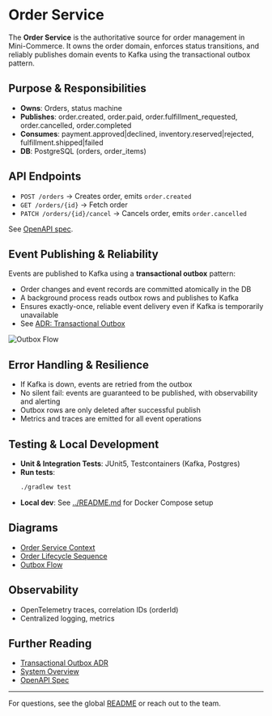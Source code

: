 # Order Service

The **Order Service** is the authoritative source for order management in Mini-Commerce. It owns the order domain, enforces status transitions, and reliably publishes domain events to Kafka using the transactional outbox pattern.

## Purpose & Responsibilities
- **Owns**: Orders, status machine
- **Publishes**: order.created, order.paid, order.fulfillment_requested, order.cancelled, order.completed
- **Consumes**: payment.approved|declined, inventory.reserved|rejected, fulfillment.shipped|failed
- **DB**: PostgreSQL (orders, order_items)

## API Endpoints
- `POST /orders` → Creates order, emits `order.created`
- `GET /orders/{id}` → Fetch order
- `PATCH /orders/{id}/cancel` → Cancels order, emits `order.cancelled`

See [OpenAPI spec](src/main/resources/openapi/order-service.yaml).

## Event Publishing & Reliability

Events are published to Kafka using a **transactional outbox** pattern:
- Order changes and event records are committed atomically in the DB
- A background process reads outbox rows and publishes to Kafka
- Ensures exactly-once, reliable event delivery even if Kafka is temporarily unavailable
- See [ADR: Transactional Outbox](../docs/adr/0001-transactional-outbox-for-domain-events.md)

![Outbox Flow](../docs/diagrams/outbox-flow.puml)

## Error Handling & Resilience
- If Kafka is down, events are retried from the outbox
- No silent fail: events are guaranteed to be published, with observability and alerting
- Outbox rows are only deleted after successful publish
- Metrics and traces are emitted for all event operations

## Testing & Local Development
- **Unit & Integration Tests**: JUnit5, Testcontainers (Kafka, Postgres)
- **Run tests**:
  ```sh
  ./gradlew test
  ```
- **Local dev**: See [../README.md](../README.md) for Docker Compose setup

## Diagrams
- [Order Service Context](../docs/diagrams/order-service-context.puml)
- [Order Lifecycle Sequence](../docs/diagrams/order-lifecycle-sequence.puml)
- [Outbox Flow](../docs/diagrams/outbox-flow.puml)

## Observability
- OpenTelemetry traces, correlation IDs (orderId)
- Centralized logging, metrics

## Further Reading
- [Transactional Outbox ADR](../docs/adr/0001-transactional-outbox-for-domain-events.md)
- [System Overview](../docs/diagrams/system-overview.puml)
- [OpenAPI Spec](src/main/resources/openapi/order-service.yaml)

---

For questions, see the global [README](../README.md) or reach out to the team.

